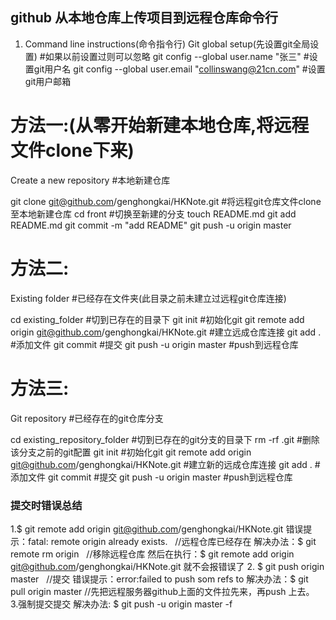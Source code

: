 ## github 从本地仓库上传项目到远程仓库命令行

1. Command line instructions(命令指令行)
Git global setup(先设置git全局设置)    #如果以前设置过则可以忽略
git config --global user.name "张三"   #设置git用户名
git config --global user.email "collinswang@21cn.com"    #设置git用户邮箱

# 方法一:(从零开始新建本地仓库,将远程文件clone下来)
Create a new repository     #本地新建仓库

git clone git@github.com/genghongkai/HKNote.git  #将远程git仓库文件clone至本地新建仓库
cd front                                    #切换至新建的分支
touch README.md
git add README.md
git commit -m "add README"
git push -u origin master
# 方法二:
Existing folder     #已经存在文件夹(此目录之前未建立过远程git仓库连接)

cd existing_folder     #切到已存在的目录下
git init                      #初始化git
git remote add origin git@github.com/genghongkai/HKNote.git     #建立远成仓库连接
git add .                  #添加文件
git commit              #提交
git push -u origin master    #push到远程仓库

# 方法三:
Git repository    #已经存在的git仓库分支

cd existing_repository_folder     #切到已存在的git分支的目录下
rm -rf .git                          #删除该分支之前的git配置
git init                            #初始化git
git remote add origin git@github.com/genghongkai/HKNote.git     #建立新的远成仓库连接
git add .                  #添加文件
git commit              #提交
git push -u origin master    #push到远程仓库

### 提交时错误总结
1.$ git remote add origin git@github.com/genghongkai/HKNote.git 
错误提示：fatal: remote origin already exists.   //远程仓库已经存在
解决办法：$ git remote rm origin   //移除远程仓库
然后在执行：$ git remote add origin git@github.com/genghongkai/HKNote.git 就不会报错误了 
2. $ git push origin master   //提交
错误提示：error:failed to push som refs to 
解决办法：$ git pull origin master //先把远程服务器github上面的文件拉先来，再push 上去。 
3.强制提交提交
解决办法: $ git push -u origin master -f 

